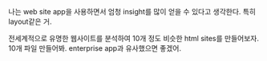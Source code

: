 나는 web site app을 사용하면서 엄청 insight를 많이 얻을 수 있다고 생각한다.
특히 layout같은 거.

전세계적으로 유명한 웹사이트를 분석하여
10개 정도 비슷한 html sites를 만들어보자.
10개 파일 만들어봐. enterprise app과 유사했으면 좋겠어.